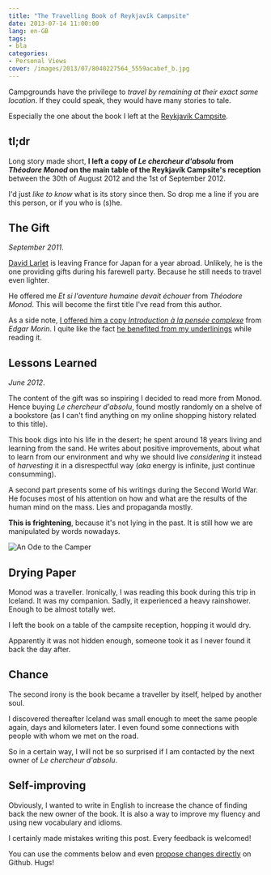 ```yaml
---
title: "The Travelling Book of Reykjavík Campsite"
date: 2013-07-14 11:00:00
lang: en-GB
tags:
- bla
categories:
- Personal Views
cover: /images/2013/07/8040227564_5559acabef_b.jpg
---
```


Campgrounds have the privilege to _travel by remaining at their exact same location_.
If they could speak, they would have many stories to tale.

Especially the one about the book I left at the [Reykjavík Campsite](http://www.reykjavikcampsite.is/).

<!--more-->

## tl;dr

Long story made short, **I left a copy of _Le chercheur d'absolu_ from _Théodore Monod_ on
the main table of the Reykjavík Campsite's reception** between the 30th of August 2012 and the
1st of September 2012.

I'd just _like to know_ what is its story since then. So drop me a line if you
are this person, or if you who is (s)he.


## The Gift

*September 2011*.

[David Larlet](https://larlet.fr/david/) is leaving France for Japan for a year abroad.
Unlikely, he is the one providing gifts during his farewell party. Because he still needs
to travel even lighter.

He offered me _Et si l'aventure humaine devait échouer_ from _Théodore Monod_.
This will become the first title I've read from this author.

As a side note, [I offered him a copy _Introduction à la pensée complexe_](https://larlet.fr/david/thoughts/#cleverness)
 from _Edgar Morin_. I quite like the fact [he benefited from my underlinings](https://larlet.fr/david/stream/#tw-120861094897127426)
 while reading it.

## Lessons Learned

*June 2012*.

The content of the gift was so inspiring I decided to read more from Monod.
Hence buying _Le chercheur d'absolu_, found mostly randomly on a
shelve of a bookstore (as I can't find anything on my online shopping history related to this title).

This book digs into his life in the desert; he spent around 18 years living and
learning from the sand. He writes about positive improvements, about what to learn
from our environment and why we should live *considering* it instead of *harvesting* it
in a disrespectful way (*aka* energy is infinite, just continue consumming).

A second part presents some of his writings during the Second World War. He focuses
most of his attention on how and what are the results of the human mind on the mass.
Lies and propaganda mostly.

**This is frightening**, because it's not lying in the past.
It is still how we are manipulated by words nowadays.

![An Ode to the Camper](/images/2013/07/8385329193_4e3caf7726_z.jpg)

## Drying Paper

Monod was a traveller. Ironically, I was reading this book during this trip
in Iceland. It was my companion. Sadly, it experienced a heavy rainshower. Enough to be almost totally wet.

I left the book on a table of the campsite reception, hopping it would dry.

Apparently it was not hidden enough, someone took it as I never found it back the
day after.

## Chance

The second irony is the book became a traveller by itself, helped by another soul.

I discovered thereafter Iceland was small enough to meet the same people again,
days and kilometers later. I even found some connections with people with whom
we met on the road.

So in a certain way, I will not be so surprised if I am contacted by the next
owner of _Le chercheur d'absolu_.

## Self-improving

Obviously, I wanted to write in English to increase the chance of finding back the
new owner of the book. It is also a way to improve my fluency and using new
vocabulary and idioms.

I certainly made mistakes writing this post. Every feedback is welcomed!

You can use the comments below and even [propose changes directly](https://github.com/oncletom/oncletom.io/tree/master/source/_posts/2013-travelling-book-of-reykjavik-campsite.md)
on Github. Hugs!
